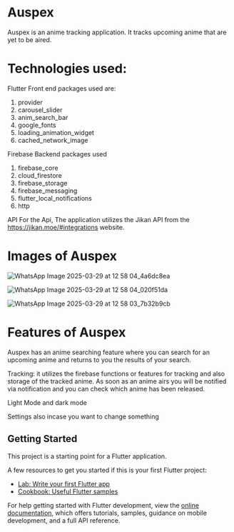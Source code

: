# Auspex

Auspex is an anime tracking application.
It tracks upcoming anime that are yet to be aired.

# Technologies used:
Flutter
Front end packages used are:
1. provider
2. carousel_slider
3. anim_search_bar
4. google_fonts
5. loading_animation_widget
6. cached_network_image

Firebase
Backend packages used
1. firebase_core
2. cloud_firestore
3. firebase_storage
4. firebase_messaging
5. flutter_local_notifications
6. http

API
For the Api, The application utilizes the Jikan API from the https://jikan.moe/#integrations website.



# Images of Auspex

![WhatsApp Image 2025-03-29 at 12 58 04_4a6dc8ea](https://github.com/user-attachments/assets/335b728f-b34d-4aad-91e1-5e83713d1b47)

![WhatsApp Image 2025-03-29 at 12 58 04_020f51da](https://github.com/user-attachments/assets/e8f0ef51-ed87-44e3-af44-f7296d2cbacc)

![WhatsApp Image 2025-03-29 at 12 58 03_7b32b9cb](https://github.com/user-attachments/assets/05c42b81-32c6-47a9-a0bf-45fad928fb30)

# Features of Auspex

Auspex has an anime searching feature where you can search for an upcoming anime and returns to you the results of your search.

Tracking:
it utilizes the firebase functions or features for tracking and also storage of the tracked anime.
As soon as an anime airs you will be notified via notification and you can check which anime has been released.

Light Mode and dark mode

Settings also incase you want to change something




## Getting Started

This project is a starting point for a Flutter application.

A few resources to get you started if this is your first Flutter project:

- [Lab: Write your first Flutter app](https://docs.flutter.dev/get-started/codelab)
- [Cookbook: Useful Flutter samples](https://docs.flutter.dev/cookbook)

For help getting started with Flutter development, view the
[online documentation](https://docs.flutter.dev/), which offers tutorials,
samples, guidance on mobile development, and a full API reference.
